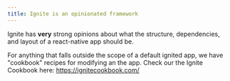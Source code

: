 ```yaml
---
title: Ignite is an opinionated framework
---
```


Ignite has **very** strong opinions about what the structure, dependencies, and layout of a react-native app should be.

For anything that falls outside the scope of a default ignited app, we have "cookbook" recipes for modifying an the app. Check our the Ignite Cookbook here: https://ignitecookbook.com/